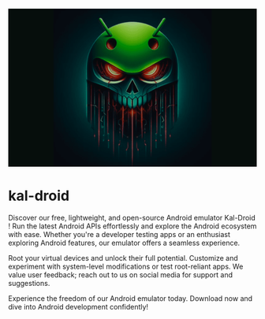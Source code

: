 
![Alt text](bg.png)
# kal-droid

Discover our free, lightweight, and open-source Android emulator Kal-Droid ! Run the latest Android APIs effortlessly and explore the Android ecosystem with ease. Whether you're a developer testing apps or an enthusiast exploring Android features, our emulator offers a seamless experience.

Root your virtual devices and unlock their full potential. Customize and experiment with system-level modifications or test root-reliant apps. We value user feedback; reach out to us on social media for support and suggestions.

Experience the freedom of our Android emulator today. Download now and dive into Android development confidently!
